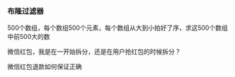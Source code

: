 ### 布隆过滤器

500个数组，每个数组500个元素，每个数组从大到小拍好了序，求这500个数组中前500大的数

微信红包，我是在一开始拆分，还是在用户抢红包的时候拆分？

微信红包退款如何保证正确